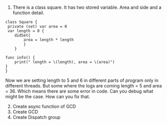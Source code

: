 1. There is a class square. It has two stored variable. Area and side and a function detail. 

```
class Square {
 private (set) var area = 0
 var length = 0 {
 	didSet{
 		area = length * length
 		}
	}

func info() {
	print(" length = \(length), area = \(area)")
}
}
```

Now we are setting length to 5 and 6 in different parts of program only in different threads. But some where the logs are coming length = 5 and area = 36. Which means there are some error in code. Can you debug what might be the case. How can you fix that. 

2. Create async function of GCD
3. Create GCD
4. Create Dispatch group
